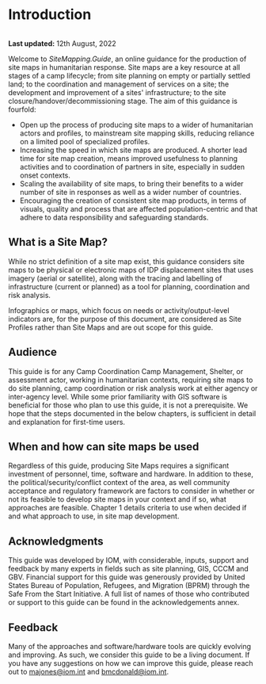 # Introduction
```{disclaimer} This guidance is in draft-stage, much of the content is missing and its structure may be subject to change.
```
**Last updated:** 12th August, 2022

Welcome to *SiteMapping.Guide*, an online guidance for the production of site maps in humanitarian response. Site maps are a key resource at all stages of a camp lifecycle; from site planning on empty or partially settled land; to the coordination and management of services on a site; the development and improvement of a sites' infrastructure; to the site closure/handover/decommissioning stage. The aim of this guidance is fourfold:
- Open up the process of producing site maps to a wider of humanitarian actors and profiles, to mainstream site mapping skills, reducing reliance on a limited pool of specialized profiles.
- Increasing the speed in which site maps are produced. A shorter lead time for site map creation, means improved usefulness to planning activities and to coordination of partners in site, especially in sudden onset contexts.
- Scaling the availability of site maps, to bring their benefits to a wider number of site in responses as well as a wider number of countries.
- Encouraging the creation of consistent site map products, in terms of visuals, quality and process that are affected population-centric and that adhere to data responsibility and safeguarding standards.

## What is a Site Map?
While no strict definition of a site map exist, this guidance considers site maps to be physical or electronic maps of IDP displacement sites that uses imagery (aerial or satellite), along with the tracing and labelling of infrastructure (current or planned) as a tool for planning, coordination and risk analysis.

Infographics or maps, which focus on needs or activity/output-level indicators are, for the purpose of this document, are considered as Site Profiles rather than Site Maps and are out scope for this guide.

## Audience
This guide is for any Camp Coordination Camp Management, Shelter, or assessment actor, working in humanitarian contexts, requiring site maps to do site planning, camp coordination or risk analysis work at either agency or inter-agency level. While some prior familiarity with GIS software is beneficial for those who plan to use this guide, it is not a prerequisite. We hope that the steps documented in the below chapters, is sufficient in detail and explanation for first-time users.

## When and how can site maps be used
Regardless of this guide, producing Site Maps requires a significant investment of personnel, time, software and hardware. In addition to these, the political/security/conflict context of the area, as well community acceptance and regulatory framework are factors to consider in whether or not its feasible to develop site maps in your context and if so, what approaches are feasible. Chapter 1 details criteria to use when decided if and what approach to use, in site map development.

## Acknowledgments
This guide was developed by IOM, with considerable, inputs, support and feedback by many experts in fields such as site planning, GIS, CCCM and GBV. Financial support for this guide was generously provided by United States Bureau of Population, Refugees, and Migration (BPRM) through the Safe From the Start Initiative. A full list of names of those who contributed or support to this guide can be found in the acknowledgements annex.

## Feedback
Many of the approaches and software/hardware tools are quickly evolving and improving. As such, we consider this guide to be a living document. If you have any suggestions on how we can improve this guide, please reach out to majones@iom.int and bmcdonald@iom.int.
